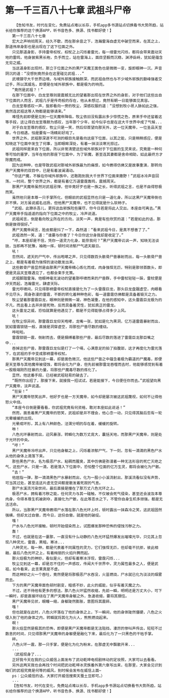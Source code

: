 # 第一千三百八十七章 武祖斗尸帝
        【告知书友，时代在变化，免费站点难以长存，手机app多书源站点切换看书大势所趋，站长给你推荐的这个换源APP，听书音色多、换源、找书都好使！】
       第一千三百八十七章
       宏大之声响彻周天，经久不歇，而在那余音之下，浩瀚雷海自虚无中破空而来，在其之上，那道伟岸身影也是出现在了这下位面之外。
       只见那道身影，手持雷帝权杖，权杖之上闪烁着雷光，每一缕雷光闪烁，都将会带来震动天地的雷鸣，他身披紫黑长袍，负手而立，站在雷海上，面目坚毅而沉稳，渊渟岳峙，犹如是蕴含无穷之威。
       当这道身影出现时，那立于位面之外的黑尸天魔王面色也是微微一变，旋即眼神一沉，声音阴沉的道：“没想到竟然会在这里碰见武祖...”
       武境镇守大千世界边境，与域外邪族接触颇深，而武祖自然也与不少域外邪族的巅峰强者交过手，所以其威名，即便是在域外邪族中，都是极为的响亮。
       “竟然是武祖？！”
       在那下位面中，白龙至尊则是震撼无比的望着那出现在世界之外的身影，对于他们这些出自下位面的人而言，武祖几乎是传奇般的存在，他从未想过，竟然有朝一日能够面见真容。
       白龙至尊感叹一声，旋即看向一旁的牧尘，深感叹服的道：“没想到牧小哥人脉如此之强，竟然连武祖这等人物都是能够请来。”
       难怪先前即便是见到一位天魔帝降临，牧尘依旧没有露出多少惊慌之色，原来手中还留着这等手段，这让得白龙至尊颇为感叹，当年那个少年，如今似乎也是在这大千世界中成了气候...
       对于白龙至尊的感叹，牧尘只是一笑，然后仰首望向那天外，这一位天魔帝，一位圣品天至尊，今日相遇，怕是要有一场精彩好戏了。
       世界之外，武祖那深邃不可测的眼目先是看向这座下位面，以其之能，只是稍稍感应，便是知晓这下位面中发生了何事，当即眼眸深处，有着一抹淡淡寒光掠过。
       武祖同样是来自下位面，所以非常清楚这些域外邪族对于下位面的生灵来说，究竟是一种何等可怕的噩梦，当年在他的那座下位面中，为了斩魔，甚至连其妻都是舍命相助，如此最终方才除魔而成。
       因为这种种，也是导致武祖对那域外邪族最为的痛恨，如今瞧得仿佛又是故事重演，那转向黑尸天魔帝的双目中，已是有着波澜涌动。
       “你这尸魔，不躲在你域外邪族中，还敢跑到我大千世界下位面来撒野！”武祖冰冷声音回荡，一时间，整个世界之外，都是有着亿万道雷霆轰鸣，震撼周天。
       那黑尸天魔帝虽然对武祖忌惮，但毕竟好歹也是一族之长，听得武祖之言，也是不由得怒极而笑。
       虽然他只是本尊一只手掌所化，但眼前的武祖显然也只是一道化身，所以这黑尸天魔帝倒也并不惧，对方虽说威名远扬，但他黑尸天魔帝，也不见得就是什么软柿子。
       “武祖，此獠杀吾儿，更将这血邪族险些屠尽，你今日若是将此人交出，本座自可离去。”黑尸天魔帝手指遥遥的指向下位面之中的牧尘，冷声说道。
       武祖闻言，倒是看向牧尘所在的方向，淡笑一声，竟是有些欣赏的道：“若是如此的话，那倒是做得很好。”
       黑尸天魔帝闻言，脸皮都是抖了一下，森然道：“看来武祖今日，是真不想善了了。”
       武祖洒然一笑，道：“谁要与你善了？今日你这分身我却是收定了。”
       “哼，本座却是不信，凭你一道灵力化身，能奈我何？”黑尸天魔帝讥讽一声，知晓无法谈拢，当即再不犹豫，袖袍一挥，顿时间浓郁尸气遮天蔽日。
       吼！
       忽然间，遮天的尸气中，传出咆哮之声，只见得数百头骸骨尸兽暴射而出，每一头骸骨尸兽之上，都是有着极为强悍的波动散发出来。
       这些骸骨尸兽显然是由那黑尸天魔帝精心炼化而成，肉身强悍无匹，特别是那领首数头，即便是灵品天至尊遇见了，也都会束手无策。
       武祖脚踏雷海，他眼神毫无波动的望着那呼啸而来的尸兽群，手中雷杖轻轻一跺，雷杖便是冲天而起，浩瀚雷光，肆虐天际。
       雷光呼啸间，只见得那柄雷帝权杖直接是化为了一头雷霆巨龙，那头巨龙盘踞虚空，肉眼看不见尽头，周身弥漫的雷霆，不断的转化着种种色彩，每一道雷霆仿佛都是具备着毁灭之力。
       牧尘望着那雷霆巨龙，眼神则是微微一凝，神色凝重，在他的感知中，这头雷霆巨龙极为的不凡，而且看上去并非是死物，反而具备着灵性，犹如真正的雷龙。
       这头雷龙之威，恐怕就算是他遇见了，都是不见得能够占得多少上风。
       吼！
       在牧尘惊异间，那雷霆巨龙仰天咆哮，龙嘴一张，犹如是化为黑洞，亿万道雷霆暴射而出，犹如雷霆锁链一般，直接是洞穿虚空，将那些尸兽尽数的缠绕。
       哗啦啦。
       雷霆锁链一震，倒射而去，便是捆缚着那些尸兽，最后尽数的落进了雷霆巨龙那巨嘴之中...
       吞掉这些尸兽，那雷霆巨龙似是打了一个嗝，心满意足的拍了拍腹部，这才再度化为雷光落下，在武祖的手中变成那柄雷帝权杖。
       那黑尸天魔帝见到这一幕，却是面色微沉，他这些尸兽之中蕴含着极为霸道的尸魔毒，即便是天至尊与其他魔帝被侵蚀，都将会化为尸身，但先前被那雷龙吞噬而去时，他能够感觉到有着一股极端刚烈狂暴的力量，将那些尸魔毒尽数的炼化了。
       显然，他这番手段，已经被武祖轻易的破去了。
       “既然你出招了，那接下来，就接我一招试试，若是能接下，今日便任你而去。”武祖望向黑尸天魔帝，淡声说道。
       “狂妄！”
       黑尸天魔帝怒笑出声，他好歹也是一方天魔帝，如今却是屡次被这武祖蔑视，如何不让得他怒火中烧。
       “本座今日倒是要看看，你武祖究竟有何资格，敢对本座如此说话！”
       然而，面丢着黑尸天魔帝的怒笑，武祖却是并不理会，他心念一动，只见得其脑后忽有一轮光晕缓缓的出现。
       光晕成环形，其上有八种颜色，泾渭分明的存在着，缓缓的旋转。
       咻！
       八色光环暴射而出，迎风暴涨，转瞬化为数万丈庞大，囊括天地，而那黑尸天魔帝，则是处于光环的中央。
       “哼！”
       黑尸天魔帝冷哼出声，只见他身躯之上，闪烁着浓郁尸气，下一刻，忽有一滴滴的黑色尸水从他的身体上滴落下来。
       那些黑色尸水，名为极恶尸水，粘稠而腥臭，其中仿佛是弥漫着一种无法形容的死亡灭绝之气，这些尸水，只是一滴，若是落入下位面中，恐怕整个位面的亿万生灵，都将会被化为尸骸。
       “去！”
       他屈指一弹，那一滴滴黑色尸水暴射而出，化为一股小小溪流射出，那溪流看似没有声势，可当其过处，甚至连这片虚无空间都是散发着死寂的气息。
       那尸水溪流污染世间，最后直接是撞在了那万丈八色光环之上。
       极恶尸水，拥有着污秽之能，任何灵力与其一碰触，不仅被会死气侵染，甚至还会波及本尊肉身，令得本尊生机被剥夺，直接化为尸骸，在此等恶水之下，不管你自身生机多顽强，都是无法活命。
       所以，当那黑尸天魔帝瞧得尸水落在那八色光环上时，顿时露出一抹森冷之笑，这武祖固然强横，但却太过自傲，而今日，这份自傲，就是他的破绽。
       嗤！
       尸水与八色光环接触，顿时开始侵染而上，试图爆发那种恐怖的侵蚀污秽之力。
       轰！
       不过，也就是在这一霎那，一直没有什么动静的八色光环猛然爆发出璀璨光华，只见其上忽现八种灵光，雷霆，黑暗，寒冰...
       八种灵光，每一种，都是代表着不同属性的灵力，它们强悍无匹，但却毫不抗拒，彼此相融，最后八色光环之上，有着绚丽的火焰升腾而起。
       那火焰极为的神妙，看似是火，但却有着寒冰浮现，雷霆闪烁...
       牧尘见到这一幕，却是忍不住的一声感叹，传闻大千世界中，灵力属性最多之人，便是武祖，如今看来，此言果真是不虚。
       而这神妙之火一个吞吐，竟然便是将那极恶尸水吞没，火苗燃烧，尸水就已化为淡淡的烟雾而去。
       下方的黑尸天魔帝面色顿时剧变，暗感不妙，此火的威能，似乎有着灭魔之力。
       不过，还不待他有更多的想法，那八色火环猛然收缩，先前一瞬，明明还是万丈大小，可下一瞬时，却是直接环绕在了黑尸天魔帝身躯之外，急速收缩，要将其捆住。
       黑尸天魔帝见状，眼瞳一缩，身躯陡然膨胀，意图将其震碎。
       嗤！
       但也就是在此时，八色火环落在了他的身体之上，下一瞬间，他的身体陡然僵硬，八色之火侵入到了他的身体之内，转瞬就将其化为火人，熊熊燃烧起来。
       啊！
       那火焰显然是极其的恐怖，即便是黑尸天魔帝都是无法阻挡，凄厉的惨叫声传出，短短不过数息的时间，只见得那黑尸天魔帝的身躯便是融化下来，最后化为了一只黑色的干枯手掌。
       砰。
       八色火环一震，那一只手掌，便是化为化为粉末，在那虚无中飘散开来...
       ...
       （武祖现身了...
       正好我今天在我的公众威信上面发布了武动乾坤电视剧林动的定妆照，大家可以去看看。
       另外这两天我也会再找个时间把武动乾坤冰灵族番外第六章写出来，在那里，大家会见识到咱们的武祖究竟是何等的威风，到时候会发布在威信上面~
       ps：公众威信的话，大家打开威信搜索天蚕土豆即可。）
       ...
       【告知书友，时代在变化，免费站点难以长存，手机app多书源站点切换看书大势所趋，站长给你推荐的这个换源APP，听书音色多、换源、找书都好使！】